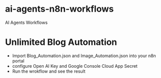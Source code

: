 # ai-agents-n8n-workflows
AI Agents Workflows

# Unlimited Blog Automation
- Import Blog_Automation.json and Image_Automation.json into your n8n portal
- configure Open AI Key and Google Console Cloud App Secret
- Run the wrokflow and see the result 